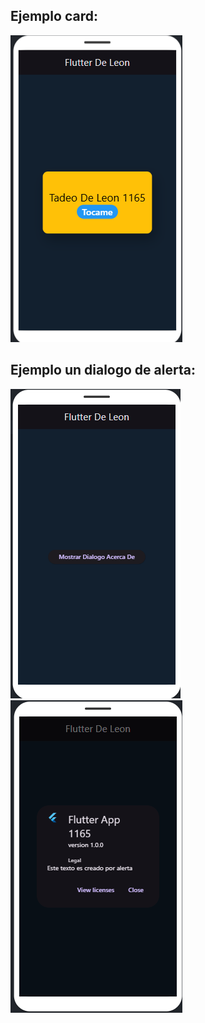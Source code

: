 ## Ejemplo card:
![la tarjeta](card.png)

## Ejemplo un dialogo de alerta:
![El dialogo](dialogo.png)
![El dialogo2](dialogoR.png)
